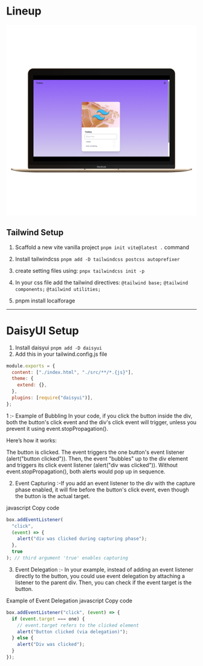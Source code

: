 # Lineup

![taskey](taskey.png)

## Tailwind Setup

1. Scaffold a new vite vanilla project `pnpm init vite@latest .` command
2. Install tailwindcss
   `pnpm add -D tailwindcss postcss autoprefixer`

3. create setting files
   using: `pnpx tailwindcss init -p`

4. In your css file add the tailwind directives:
   `@tailwind base;` `@tailwind components;` `@tailwind utilities;`

5. pnpm install localforage

---

# DaisyUI Setup

1. Install daisyui
   `pnpm add -D daisyui`
2. Add this in your tailwind.config.js file

```js
module.exports = {
  content: ["./index.html", "./src/**/*.{js}"],
  theme: {
    extend: {},
  },
  plugins: [require("daisyui")],
};
```

1 :-
Example of Bubbling
In your code, if you click the button inside the div, both the button's click event and the div's click event will trigger, unless you prevent it using event.stopPropagation().

Here’s how it works:

The button is clicked.
The event triggers the one button's event listener (alert("button clicked")).
Then, the event "bubbles" up to the div element and triggers its click event listener (alert("div was clicked")).
Without event.stopPropagation(), both alerts would pop up in sequence.

2. Event Capturing :-If you add an event listener to the div with the capture phase enabled, it will fire before the button's click event, even though the button is the actual target.

javascript
Copy code

```js
box.addEventListener(
  "click",
  (event) => {
    alert("div was clicked during capturing phase");
  },
  true
); // third argument 'true' enables capturing
```

3. Event Delegation :- In your example, instead of adding an event listener directly to the button, you could use event delegation by attaching a listener to the parent div. Then, you can check if the event target is the button.

Example of Event Delegation
javascript
Copy code

```js
box.addEventListener("click", (event) => {
  if (event.target === one) {
    // event.target refers to the clicked element
    alert("Button clicked (via delegation)");
  } else {
    alert("Div was clicked");
  }
});
```

